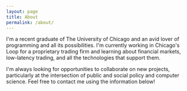 ```yaml
---
layout: page
title: About
permalink: /about/
---
```


I'm a recent graduate of The University of Chicago and an avid lover of programming and all its possibilities. I'm currently working in Chicago's Loop for a proprietary trading firm and learning about financial markets, low-latency trading, and all the technologies that support them. 

I'm always looking for opportunities to collaborate on new projects, particularly at the intersection of public and social policy and computer science. Feel free to contact me using the information below!
